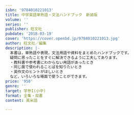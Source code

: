 ```yaml
---
isbn: '9784010221013'
title: 中学英語単熟語・文法ハンドブック　新装版
volume: ''
series: ''
publisher: 旺文社
pubdate: '2018-03-19'
cover: 'https://cover.openbd.jp/9784010221013.jpg'
author: 旺文社／編集
description: |-
  本書は，単熟語や表現，文法用語や資料をまとめたハンドブックです。
  疑問に思ったことをすぐに解決できるように工夫してあります。
  ・教科書や参考書にわからない用語があったとき
  ・同じ面で使われることばを知りたいとき
  ・英作文のヒントがほしいとき
  など，いろいろな場面で使うことができます。
price: '950'
genre: ''
target: 学参I(小中)
format: 全集・双書
content: 英米語

---
```

